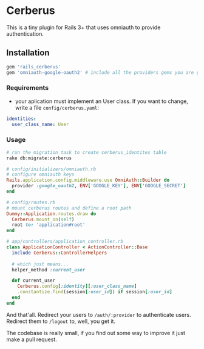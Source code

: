 Cerberus
========

This is a tiny plugin for Rails 3+ that uses omniauth to provide authentication.

## Installation
~~~ruby
gem 'rails_cerberus'
gem 'omniauth-google-oauth2' # include all the providers gems you are gonna use
~~~

### Requirements
- your aplication must implement an User class. If you want to change, write a file `config/cerberus.yaml`:
~~~yaml
identities:
  user_class_name: User
~~~
### Usage

~~~bash
# run the migration task to create cerberus_identites table
rake db:migrate:cerberus
~~~

~~~ruby
# config/initializers/omniauth.rb
# configure omniauth keys
Rails.application.config.middleware.use OmniAuth::Builder do
  provider :google_oauth2, ENV['GOOGLE_KEY'], ENV['GOOGLE_SECRET']
end

# config/routes.rb
# mount cerberus routes and define a root path
Dummy::Application.routes.draw do
  Cerberus.mount_on(self)
  root to: 'application#root'
end

# app/controllers/application_controller.rb
class ApplicationController < ActionController::Base
  include Cerberus::ControllerHelpers
  
  # which just means...
  helper_method :current_user

  def current_user
    Cerberus.config[:identity][:user_class_name]
    .constantize.find(session[:user_id]) if session[:user_id]
  end
end
~~~
And that'all. Redirect your users to `/auth/:provider` to authenticate users. Redirect them to `/logout` to, well, you get it.

The codebase is really small, if you find out some way to improve it just make a pull request.
